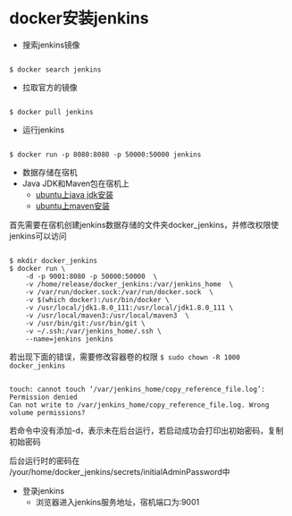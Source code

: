 # docker安装jenkins #

* 搜索jenkins镜像
<pre><code>
$ docker search jenkins
</code></pre>
* 拉取官方的镜像
<pre><code>
$ docker pull jenkins
</code></pre>
* 运行jenkins
<pre><code>
$ docker run -p 8080:8080 -p 50000:50000 jenkins
</code></pre>
* 数据存储在宿机
* Java JDK和Maven包在宿机上
	* [ubuntu上java jdk安装](ubuntu-maven.md)
	* [ubuntu上maven安装](ubuntu-java-jdk.md)
	
首先需要在宿机创建jenkins数据存储的文件夹docker_jenkins，并修改权限使jenkins可以访问

<pre><code>
$ mkdir docker_jenkins
$ docker run \
	-d -p 9001:8080 -p 50000:50000  \
	-v /home/release/docker_jenkins:/var/jenkins_home  \
	-v /var/run/docker.sock:/var/run/docker.sock  \
	-v $(which docker):/usr/bin/docker \
	-v /usr/local/jdk1.8.0_111:/usr/local/jdk1.8.0_111 \
	-v /usr/local/maven3:/usr/local/maven3  \
	-v /usr/bin/git:/usr/bin/git \
	-v ~/.ssh:/var/jenkins_home/.ssh \
	--name=jenkins jenkins 
</code></pre>  

若出现下面的错误，需要修改容器卷的权限 `$ sudo chown -R 1000 docker_jenkins`
<pre><code>
touch: cannot touch ‘/var/jenkins_home/copy_reference_file.log’: Permission denied
Can not write to /var/jenkins_home/copy_reference_file.log. Wrong volume permissions?
</code></pre>
若命令中没有添加-d，表示未在后台运行，若启动成功会打印出初始密码，复制初始密码

后台运行时的密码在 /your/home/docker_jenkins/secrets/initialAdminPassword中

* 登录jenkins
	* 浏览器进入jenkins服务地址，宿机端口为:9001
